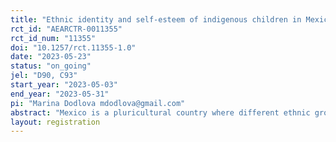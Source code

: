 ```yaml
---
title: "Ethnic identity and self-esteem of indigenous children in Mexico"
rct_id: "AEARCTR-0011355"
rct_id_num: "11355"
doi: "10.1257/rct.11355-1.0"
date: "2023-05-23"
status: "on_going"
jel: "D90, C93"
start_year: "2023-05-03"
end_year: "2023-05-31"
pi: "Marina Dodlova mdodlova@gmail.com"
abstract: "Mexico is a pluricultural country where different ethnic groups coexist. Minority groups such as Afro-Mexican and indigenous communities live in a situation of structural inequality and violence where their basic rights are constantly violated. In this project, we aim to understand whether such unequal attitudes to different ethnic groups in a society lead to any effects already at an early age. The main research question is to investigate the impact of ethnic identity on self-esteem of children in the indigenous communities. The field experiment is conducted in three indigenous communities in Oaxaca, Mexico enrolling a sample of about 450 children. The experiment is inspired by the doll test performed by Mamie P. Clark and Kenneth B. Clark in 1940 but the dolls differ in the style of clothes: indigenous versus modern ones. The accompanying short survey includes additional questions to measure ethnic preferences, ethnic identity and self-esteem. Additional information on the rich history and traditions of the respective community will be presented to the children in the treatment arm. The randomization is done at the individual level within each class. The study aims to provide additional insights on whether ethnic identity might influence self-esteem at an early age in ethnically unequal societies."
layout: registration
---
```


